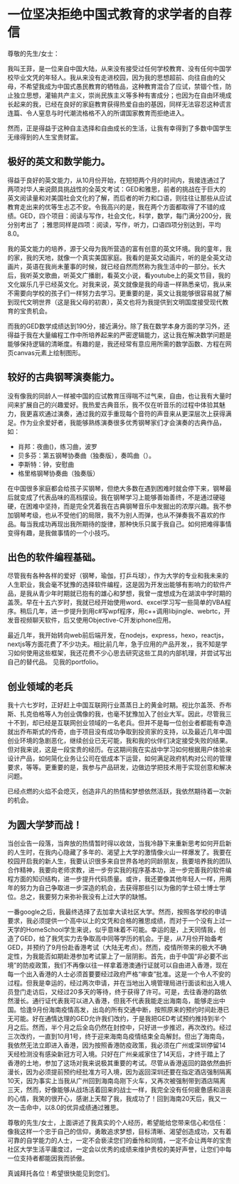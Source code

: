 # 一位坚决拒绝中国式教育的求学者的自荐信

尊敬的先生/女士：

我叫王菲，是一位来自中国大陆，从来没有接受过任何学校教育、没有任何中国学校毕业文凭的年轻人。我从来没有走进校园，因为我的思想超前、向往自由的父母，不希望我成为中国式愚民教育的牺牲品，这种教育混合了应试，禁锢个性，防止独立思想，灌输共产主义，崇尚民族主义等多种有害成分；也因为在自由环境成长起来的我，已经在良好的家庭教育获得热爱自由的基因，同样无法容忍这种谎言连篇、令人窒息与时代潮流格格不入的所谓国家教育而拒绝进入。

然而，正是得益于这种自主选择和自由成长的生活，让我有幸得到了多数中国学生无缘得到的人生宝贵财富。

## 极好的英文和数学能力。

得益于良好的英文能力，从10月份开始，在短短两个月的时间内，我接连通过了两项对华人来说颇具挑战性的全英文考试：GED和雅思，前者的挑战在于巨大的英文阅读量和对美国社会文化的了解，而后者的听力和口语，则往往让那些从应试教育走出来的优等生忐忑不安。令我高兴的是，我在两个方面都取得了不错的成绩。GED，四个项目：阅读与写作，社会文化，科学，数学，每门满分200分，我分别考出了   ；雅思同样是四项：阅读，写作，听力，口语四项分别达到，平均8.0。


我的英文能力的培养，源于父母为我所营造的富有创意的英文环境。我的童年，我的家，我的天地，就像一个真实美国家庭。我看的是英文动画片，听的是全英文动画片，英语在我尚未董事的时候，就已经自然而然称为我生活中的一部分。长大后，我听英文歌曲，听英文广播剧，看英文小说，看youtube上的英文节目，我的文化娱乐几乎已经英文化。对我来说，英文就像是我的母语一样熟悉亲切，我从来不需要向学校的孩子们一样努力去学习。更重要的是，英文让我能够很容易就了解到现代文明世界（这是我父母的初衷），英文也将为我提供到文明国度接受现代教育的宝贵机会。

而我的GED数学成绩达到190分，接近满分。除了我在数学本身方面的学习外，还得益于我在大量编程工作中所培养起来的严密逻辑能力，这让我在解决数学问题是能够保持逻辑的清晰度。有趣的是，我还经常有意应用所需的数学函数、方程在网页canvas元素上绘制图形。

## 较好的古典钢琴演奏能力。

没有像我的同龄人一样被中国的应试教育压得喘不过气来，自由，也让我有大量时间来扩展自己的兴趣爱好。我热爱古典音乐，我不仅在听音乐的过程中体验其魅力，我更喜欢通过演奏，通过我的双手重现每个音符的声音来从更深层次上获得满足。作为业余爱好者，我能够熟练演奏很多优秀钢琴家们才会演奏的古典作品，如：

  - 肖邦：夜曲()，练习曲，波罗
  - 贝多芬：第五钢琴协奏曲（独奏版），奏鸣曲（）。
  - 李斯特：钟，安慰曲
  - 格里格钢琴协奏曲（独奏版）

在中国很多家庭都会给孩子买钢琴，但绝大多数在遇到困难时就会停下来，钢琴最后就变成了代表品味的高档摆设。我在钢琴学习上能够善始善终，不是通过硬碰硬，在困难中坚持，而是完全凭着我在古典钢琴音乐中发掘出的浓厚兴趣。我不参加钢琴考级，也从不受他们的局限，我不为别人而弹，也从不弹奏我不喜欢的作品。每当我成功再现出我所期待的旋律，那种快乐只属于我自己。如何把难得事情变得有趣，是我做事情的一个小技巧。

## 出色的软件编程基础。

尽管我有各种各样的爱好（钢琴，瑜伽，打乒乓球），作为大学的专业和我未来的人生职业，我会毫不犹豫的选择软件编程，这是因为开发出能够有影响力的软件产品，是我从青少年时期就已抱有的雄心和梦想，我曾一度想成为在湖滨中学时期的盖茨。早在十五六岁时，我就已经开始使用word、excel学习写一些简单的VBA程序。稍后几年，进一步提升到用c#写wpf程序，用c++调用libjingle、webrtc，开发音视频聊天软件，后又使用Objective-C开发iphone应用。

最近几年，我开始转向web前后端开发，在nodejs，express，hexo，reactjs，nextjs等方面花费了不少功夫。相比前几年，急于应用的产品开发，，我不知是学习如何使用这些框架，我还花费不少心思去研究这些工具的内部机理，并尝试写出自己的替代品。
  见我的portfolio。

## 创业领域的老兵

我十六七岁时，正好赶上中国互联网行业蒸蒸日上的黄金时期。视比尔盖茨、乔布斯、扎克伯格等人为创业偶像的我，也毫不犹豫加入了创业大军。因此，尽管我三十不到，却已经是互联网创业领域的一名老兵。但并不是每一位创业者都能有幸造就出乔布斯式的传奇，由于项目没有成功争取到投资家的支持，以及最近几年中国创业环境的急剧恶化，继续创业已无可能，我和我的伙伴们决定接受失败的结果。但对我来说，这是一段宝贵的经历。在这期间我在实战中学习如何根据用户体验来设计产品，如何简化业务让公司在低成本下运营，如何满足政府机构对公司的管理要求，等等。更重要的是，我参与产品研发，边做边学把技术用于实现创意和解决问题。

已经点燃的火焰不会熄灭，创造非凡的热情和梦想依然活跃，我依然期待着一次新的机会。

## 为圆大学梦而战！

当创业告一段落，当奔放的热情暂时得以收敛，当我冷静下来重新思考如何开启新的人生时，在我内心隐藏了多年的、渴望上大学的激情像火山一样爆发了。我要在校园开启我的新人生，我要认识很多来自世界各地的同龄朋友，我要培养我的团队合作精神，我要向老师求教，进一步夯实我的程序基本功，进一步完善我的软件编程方面的知识结构，进一步提升代码质量。或许，我还要像其他年轻人一样，用两年的努力为自己争取进一步深造的机会，去获得那些引以为傲的学士硕士博士学位。总之，我要努力来弥补我没有上过大学的缺憾。

一番google之后，我最终选择了去加拿大读社区大学。然而，按照各学校的申请要求，我必须提供一个高中以上的文凭和合格的雅思成绩，而对于一个没有上过一天学的HomeSchool学生来说，似乎意味着不可能。幸运的是，上天同情我，创造了GED，给了我凭实力去争取高中同等学历的机会。于是，从7月份开始备考GED，并预约了9月份赴香港考试（大陆无考点）。然而，疫情所带来的极大不确定性，为我能否如期赴港参加考试蒙上了一层阴影。首先，由于中国“非必要不出境”的防疫政策，我们不再像以往一样拿着港澳通行证就可以自由进入香港，现在每一个出入香港的人士必须首要要经过政府严格“审查”批准。这是一个令人不安的过程。但我是幸运的，经过两次申请，并在当地出入境管理局进行面谈和出入境人员登门走访后，又经过20多天的等待，终于获得了许可。可是，去往香港的路依然漫长。通行证代表我可以进入香港，但我不代表我能走出海南岛，能够走出中国。恰逢9月份海南疫情高发，出岛的所有交通中断，按照原来的预约时间赴港已无可能。好在通情达理的GED允许我们改约，于是我把GED考试预约推持到半个月之后。然而，半个月之后全岛仍然在封控中，只好进一步推迟，再次改约。经过三次改约，一直到10月1号，终于迎来海南岛疫情结束全岛解封。但出了海南岛，我依然无法立即进入香港，因为按照香港防疫政策，我必须在广州或深圳停留14天经检测没有感染新冠方可入境。只好在广州亲戚家住了14天后，才终于踏上了香港的土地，参加了这场对我来说极其重要的考试。尽管从香港返回的路依然曲折漫长，因为必须提前预约经批准方可入境，因为返回深圳还要在指定酒店强制隔离10天，因为事实上当我从广州回到海南岛刚下火车，又再次被强制带到酒店隔离三天，然而，好像能够从战场活着回来的战士一样，我完全没有任何疲惫感和沮丧的心情，我笑的很开心，感谢上天帮了我，我成功了！回到海南20天后，我又一次一击命中，以8.0的优异成绩通过雅思。

尊敬的先生/女士，上面讲述了我真实的个人经历，希望能给您带来信心和信任：像我这样一个忠于自己的信仰，勇敢追求梦想，目标清晰、渴望创造成功，又有着可靠的自学能力的人士，一定不会亵渎您们的垂怜和同情，一定不会让两年的宝贵社区大学生活平庸度过，一定会以优秀的成绩来维护贵校的美好声誉，让您们中每一位支持者都能因我而骄傲。

真诚拜托各位！希望很快能见到您们。
